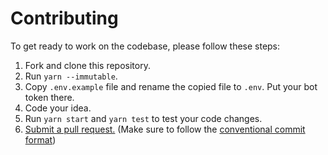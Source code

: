 # Contributing
To get ready to work on the codebase, please follow these steps:

1. Fork and clone this repository.
2. Run `yarn --immutable`.
3. Copy `.env.example` file and rename the copied file to `.env`. Put your bot token there.
4. Code your idea.
5. Run `yarn start` and `yarn test` to test your code changes.
6. [Submit a pull request.](https://github.com/N1ckPro/Sugnoma/compare) (Make sure to follow the [conventional commit format](https://www.conventionalcommits.org/en/v1.0.0/))